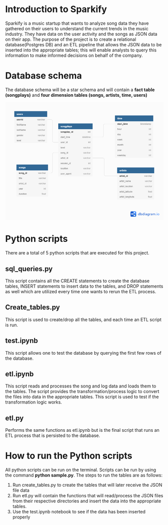 # Introduction to Sparkify

Sparkify is a music startup that wants to analyze song data they have gathered on their users to understand the current trends in the music industry.
They have data on the user activity and the songs as JSON data on their app. The purpose of the project is to create a relational database(Postgres DB)
and an ETL pipeline that allows the JSON data to be inserted into the appropriate tables; this will enable analysts to query this information to make 
informed decisions on behalf of the company. 

# Database schema

The database schema will be a star schema and will contain a **fact table (songplays)** and **four dimension tables (songs, artists, time, users)**

![Database schema!](https://github.com/arvie993/Sparkify/blob/main/Sparkify%20Database%20Schema.png)

# Python scripts

There are a total of 5 python scripts that are executed for this project.

## sql_queries.py

This script contains all the CREATE statements to create the database tables, INSERT statements to insert data to the tables, and DROP statements as well 
which are utilized every time one wants to rerun the ETL process.

## Create_tables.py  

This script is used to create/drop all the tables, and each time an ETL script is run.

## test.ipynb

This script allows one to test the database by querying the first few rows of the database.

## etl.ipynb

This script reads and processes the song and log data and loads them to the tables. The script provides the transformation/process logic to convert the
files into data in the appropriate tables. This script is used to test if the transformation logic works.

## etl.py

Performs the same functions as etl.ipynb but is the final script that runs an ETL process that is persisted to the database.

# How to run the Python scripts

All python scripts can be run on the terminal. Scripts can be run by using the command **python sample.py**. The steps to run the tables are as follows:
1. Run create_tables.py to create the tables that will later receive the JSON file data
2. Run etl.py will contain the functions that will read/process the JSON files from their respective directories and insert the data into the appropriate tables.
3. Use the test.ipynb notebook to see if the data has been inserted properly



